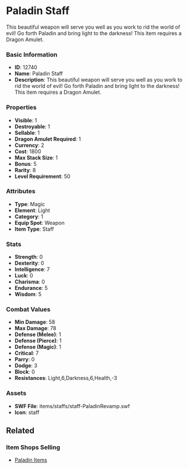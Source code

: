 # Paladin Staff

This beautiful weapon will serve you well as you work to rid the world of evil! Go forth Paladin and bring light to the darkness! This item requires a Dragon Amulet.

### Basic Information

- **ID**: 12740
- **Name**: Paladin Staff
- **Description**: This beautiful weapon will serve you well as you work to rid the world of evil! Go forth Paladin and bring light to the darkness! This item requires a Dragon Amulet.

### Properties

- **Visible**: 1
- **Destroyable**: 1
- **Sellable**: 1
- **Dragon Amulet Required**: 1
- **Currency**: 2
- **Cost**: 1800
- **Max Stack Size**: 1
- **Bonus**: 5
- **Rarity**: 8
- **Level Requirement**: 50

### Attributes

- **Type**: Magic
- **Element**: Light
- **Category**: 1
- **Equip Spot**: Weapon
- **Item Type**: Staff

### Stats

- **Strength**: 0
- **Dexterity**: 0
- **Intelligence**: 7
- **Luck**: 0
- **Charisma**: 0
- **Endurance**: 5
- **Wisdom**: 5

### Combat Values

- **Min Damage**: 58
- **Max Damage**: 78
- **Defense (Melee)**: 1
- **Defense (Pierce)**: 1
- **Defense (Magic)**: 1
- **Critical**: 7
- **Parry**: 0
- **Dodge**: 3
- **Block**: 0
- **Resistances**: Light,6,Darkness,6,Health,-3

### Assets

- **SWF File**: items/staffs/staff-PaladinRevamp.swf
- **Icon**: staff

## Related

### Item Shops Selling

- [Paladin Items](../item-shops/416-paladin-items.md)

